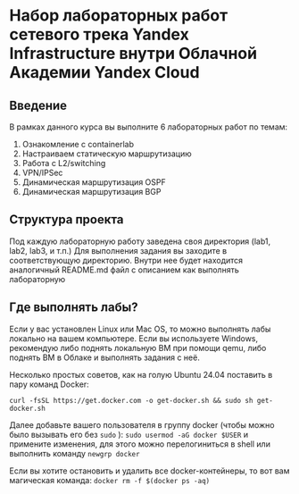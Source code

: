 # Набор лабораторных работ сетевого трека Yandex Infrastructure внутри Облачной Академии Yandex Cloud

## Введение

В рамках данного курса вы выполните 6 лабораторных работ по темам:

1. Ознакомление с containerlab
2. Настраиваем статическую маршрутизацию
3. Работа с L2/switching
4. VPN/IPSec
5. Динамическая маршрутизация OSPF
6. Динамическая маршрутизация BGP

## Структура проекта

Под каждую лабораторную работу заведена своя директория (lab1, lab2, lab3, и т.п.)
Для выполнения задания вы заходите в соответствующую директорию.
Внутри нее будет находится аналогичный README.md файл с описанием как выполнять лабораторную

## Где выполнять лабы?

Если у вас установлен Linux или Mac OS, то можно выполнять лабы локально на вашем компьютере. Если вы используете Windows, рекомендую либо поднять локальную ВМ при помощи qemu, либо поднять ВМ в Облаке и выполнять задания с неё.

Несколько простых советов, как на голую Ubuntu 24.04 поставить в пару команд Docker:

`curl -fsSL https://get.docker.com -o get-docker.sh && sudo sh get-docker.sh`

Далее добавьте вашего пользователя в группу docker (чтобы можно было вызывать его без `sudo` ):
`sudo usermod -aG docker $USER` и примените изменения, для этого можно перелогиниться в shell или выполнить команду `newgrp docker`

Если вы хотите остановить и удалить все docker-контейнеры, то вот вам магическая команда: `docker rm -f $(docker ps -aq)`

